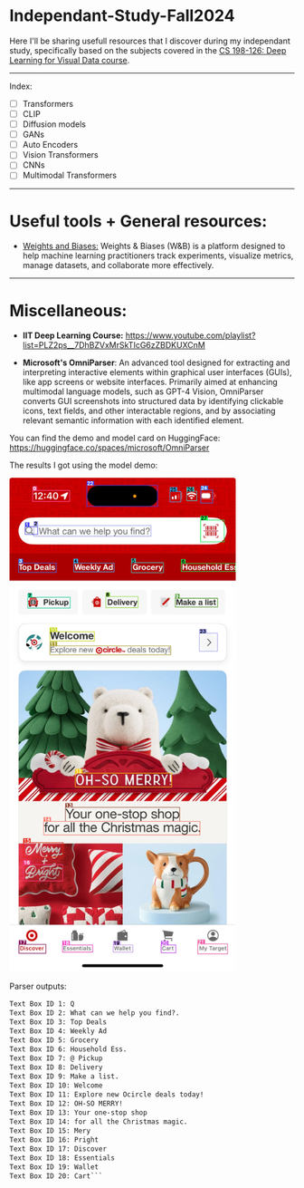 # Independant-Study-Fall2024

Here I'll be sharing usefull resources that I discover during my independant study, specifically based on the subjects covered in the [CS 198-126: Deep Learning for Visual Data course](https://ml-berkeley.notion.site/CS-198-126-Deep-Learning-for-Visual-Data-a57e2aca54c046edb7014439f81ba1d5).

---

Index:

- [ ] Transformers
- [ ] CLIP
- [ ] Diffusion models
- [ ] GANs
- [ ] Auto Encoders
- [ ] Vision Transformers
- [ ] CNNs
- [ ] Multimodal Transformers

---
# Useful tools + General resources:

* [Weights and Biases:](https://wandb.ai/site/)  Weights & Biases (W&B) is a platform designed to help machine learning practitioners track experiments, visualize metrics, manage datasets, and collaborate more effectively.

---
# Miscellaneous:

* **IIT Deep Learning Course:** https://www.youtube.com/playlist?list=PLZ2ps__7DhBZVxMrSkTIcG6zZBDKUXCnM

* **Microsoft's OmniParser**: An advanced tool designed for extracting and interpreting interactive elements within graphical user interfaces (GUIs), like app screens or website interfaces. 
   Primarily aimed at enhancing multimodal language models, such as GPT-4 Vision, OmniParser converts GUI screenshots into structured data by identifying clickable icons, text fields, and other interactable regions, and by associating relevant semantic information with each identified element. 

You can find the demo and model card on HuggingFace: https://huggingface.co/spaces/microsoft/OmniParser

The results I got using the model demo:

<img src="https://github.com/NassimF/Berkeley-Videos/blob/main/OmniParser_output.webp" alt="output" width="400"/>

Parser outputs:

```Text Box ID 0: 12:40
Text Box ID 1: Q
Text Box ID 2: What can we help you find?.
Text Box ID 3: Top Deals
Text Box ID 4: Weekly Ad
Text Box ID 5: Grocery
Text Box ID 6: Household Ess.
Text Box ID 7: @ Pickup
Text Box ID 8: Delivery
Text Box ID 9: Make a list.
Text Box ID 10: Welcome
Text Box ID 11: Explore new Ocircle deals today!
Text Box ID 12: OH-SO MERRY!
Text Box ID 13: Your one-stop shop
Text Box ID 14: for all the Christmas magic.
Text Box ID 15: Mery
Text Box ID 16: Pright
Text Box ID 17: Discover
Text Box ID 18: Essentials
Text Box ID 19: Wallet
Text Box ID 20: Cart```


